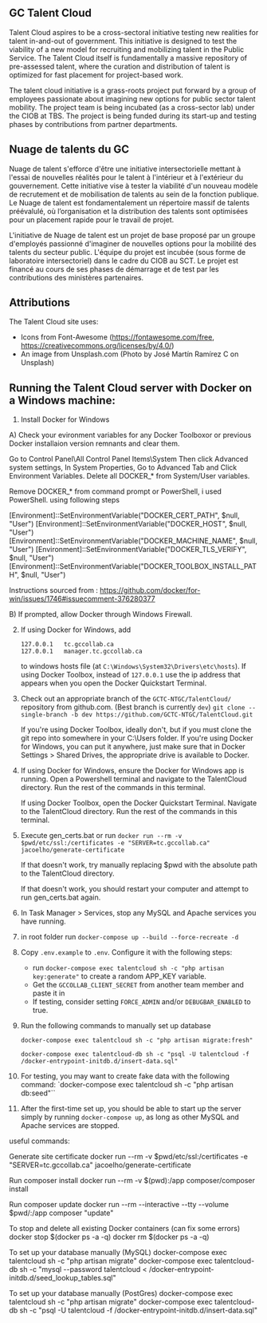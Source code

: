 ## GC Talent Cloud
Talent Cloud aspires to be a cross-sectoral initiative testing new realities for talent in-and-out of government. This initiative is designed to test the viability of a new model for recruiting and mobilizing talent in the Public Service. The Talent Cloud itself is fundamentally a massive repository of pre-assessed talent, where the curation and distribution of talent is optimized for fast placement for project-based work.

The talent cloud initiative is a grass-roots project put forward by a group of employees passionate about imagining new options for public sector talent mobility. The project team is being incubated (as a cross-sector lab) under the CIOB at TBS. The project is being funded during its start-up and testing phases by contributions from partner departments.


## Nuage de talents du GC
Nuage de talent s'efforce d'être une initiative intersectorielle mettant à l'essai de nouvelles réalités pour le talent à l'intérieur et à l'extérieur du gouvernement. Cette initiative vise à tester la viabilité d'un nouveau modèle de recrutement et de mobilisation de talents au sein de la fonction publique. Le Nuage de talent est fondamentalement un répertoire massif de talents préévalulé, où l’organisation et la distribution des talents sont optimisées pour un placement rapide pour le travail de projet.

L'initiative de Nuage de talent est un projet de base proposé par un groupe d'employés passionné d'imaginer de nouvelles options pour la mobilité des talents du secteur public. L'équipe du projet est incubée (sous forme de laboratoire intersectoriel) dans le cadre du CIOB au SCT. Le projet est financé au cours de ses phases de démarrage et de test par les contributions des ministères partenaires.


## Attributions
The Talent Cloud site uses:
* Icons from Font-Awesome (https://fontawesome.com/free, https://creativecommons.org/licenses/by/4.0/)
* An image from Unsplash.com (Photo by José Martín Ramírez C on Unsplash)

## Running the Talent Cloud server with Docker on a Windows machine:
1. Install Docker for Windows

A) Check your evironment variables for any Docker Toolboxor or previous Docker installaion version remnants and clear them.

Go to Control Panel\All Control Panel Items\System Then click Advanced system settings, In System Properties, Go to Advanced Tab and Click Environment Variables. Delete all DOCKER_* from System/User variables.

Remove DOCKER_* from command prompt or PowerShell, i used PowerShell. using following steps

[Environment]::SetEnvironmentVariable("DOCKER_CERT_PATH", $null, "User")
[Environment]::SetEnvironmentVariable("DOCKER_HOST", $null, "User")
[Environment]::SetEnvironmentVariable("DOCKER_MACHINE_NAME", $null, "User")
[Environment]::SetEnvironmentVariable("DOCKER_TLS_VERIFY", $null, "User")
[Environment]::SetEnvironmentVariable("DOCKER_TOOLBOX_INSTALL_PATH", $null, "User") 

Instructions sourced from : https://github.com/docker/for-win/issues/1746#issuecomment-376280377

B) If prompted, allow Docker through Windows Firewall. 

2. If using Docker for Windows, add
	```
	127.0.0.1	tc.gccollab.ca
	127.0.0.1	manager.tc.gccollab.ca
	```
	to windows hosts file (at `C:\Windows\System32\Drivers\etc\hosts`).
    If using Docker Toolbox, instead of `127.0.0.1` use the ip address that appears when you open the Docker Quickstart Terminal.


3. Check out an appropriate branch of the `GCTC-NTGC/TalentCloud/` repository from github.com. (Best branch is currently `dev`)
	`git clone --single-branch -b dev https://github.com/GCTC-NTGC/TalentCloud.git`
    
	If you're using Docker Toolbox, ideally don't, but if you must clone the git repo into somewhere in your C:\\Users folder. If you're using Docker for Windows, you can put it anywhere, just make sure that in Docker Settings > Shared Drives, the appropriate drive is available to Docker.

4. If using Docker for Windows, ensure the Docker for Windows app is running. Open a Powershell terminal and navigate to the TalentCloud directory. Run the rest of the commands in this terminal.

    If using Docker Toolbox, open the Docker Quickstart Terminal. Navigate to the TalentCloud directory. Run the rest of the commands in this terminal.

5. Execute gen_certs.bat or run
	`docker run --rm -v $pwd/etc/ssl:/certificates -e "SERVER=tc.gccollab.ca" jacoelho/generate-certificate`
    
	If that doesn't work, try manually replacing $pwd with the absolute path to the TalentCloud directory.
    
    If that doesn't work, you should restart your computer and attempt to run gen_certs.bat again. 

6. In Task Manager > Services, stop any MySQL and Apache services you have running.

7. in root folder run `docker-compose up --build --force-recreate -d`

8. Copy `.env.example` to `.env`. Configure it with the following steps:
 	- run `docker-compose exec talentcloud sh -c "php artisan key:generate"` to create a random APP_KEY variable.
	- Get the `GCCOLLAB_CLIENT_SECRET` from another team member and paste it in
	- If testing, consider setting `FORCE_ADMIN` and/or `DEBUGBAR_ENABLED` to true.

8. Run the following commands to manually set up database
	```
	docker-compose exec talentcloud sh -c "php artisan migrate:fresh"
    
	docker-compose exec talentcloud-db sh -c "psql -U talentcloud -f /docker-entrypoint-initdb.d/insert-data.sql"
	```

9. For testing, you may want to create fake data with the following command:
	`docker-compose exec talentcloud sh -c "php artisan db:seed"``

10. After the first-time set up, you should be able to start up the server simply by running `docker-compose up`, as long as other MySQL and Apache services are stopped.

useful commands:

Generate site certificate
	docker run --rm -v $pwd/etc/ssl:/certificates -e "SERVER=tc.gccollab.ca" jacoelho/generate-certificate
    
Run composer install
	docker run --rm -v $(pwd):/app composer/composer install
    
Run composer update
	docker run --rm --interactive --tty --volume $pwd/:/app composer "update"
    
To stop and delete all existing Docker containers (can fix some errors)
	docker stop $(docker ps -a -q)
	docker rm $(docker ps -a -q)
    
To set up your database manually (MySQL)
	docker-compose exec talentcloud sh -c "php artisan migrate"
	docker-compose exec talentcloud-db sh -c "mysql --password talentcloud < /docker-entrypoint-initdb.d/seed_lookup_tables.sql"
    
To set up your database manually (PostGres)
	docker-compose exec talentcloud sh -c "php artisan migrate"
	docker-compose exec talentcloud-db sh -c "psql -U talentcloud -f /docker-entrypoint-initdb.d/insert-data.sql"
